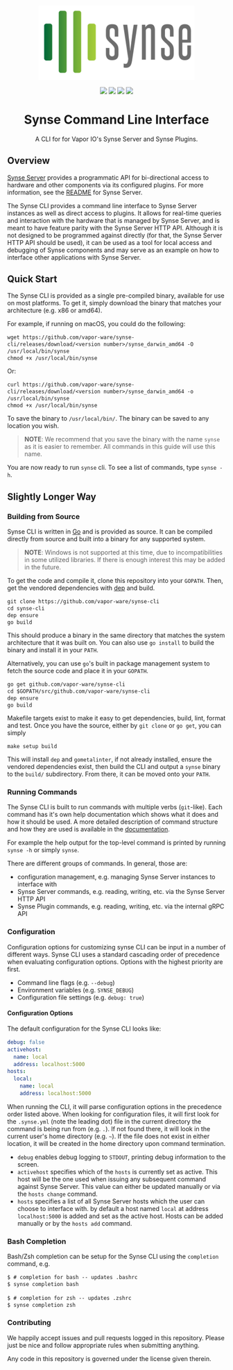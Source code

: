<p align="center"><img src="assets/logo.png" width="360"></p>
<p align="center">
    <a href="https://circleci.com/gh/vapor-ware/synse-cli"><img src="https://circleci.com/gh/vapor-ware/synse-cli.svg?style=shield&circle-token=7e11598b349e1d280c7cd78517ababef0f837bc3"></a>
    <a href="http://godoc.org/github.com/vapor-ware/synse-cli"><img src="https://godoc.org/github.com/vapor-ware/synse-cli?status.svg"></a>
    <a href="https://goreportcard.com/report/github.com/vapor-ware/synse-cli"><img src="https://goreportcard.com/badge/github.com/vapor-ware/synse-cli"></a>
    <a href="https://codecov.io/gh/vapor-ware/synse-cli"><img src="https://codecov.io/gh/vapor-ware/synse-cli/branch/master/graph/badge.svg" /></a>

<h1 align="center">Synse Command Line Interface</h1>
</p>

<p align="center">A CLI for for Vapor IO's Synse Server and Synse Plugins.</p>

## Overview

[Synse Server](https://github.com/vapor-ware/synse-server) provides a programmatic API for bi-directional access to hardware
and other components via its configured plugins. For more information, see the [README](https://github.com/vapor-ware/synse-server/blob/master/README.md)
for Synse Server.

The Synse CLI provides a command line interface to Synse Server instances as well as direct access to plugins.
It allows for real-time queries and interaction with the hardware that is managed by Synse Server, and is meant
to have feature parity with the Synse Server HTTP API. Although it is not designed to be programmed against
directly (for that, the Synse Server HTTP API should be used), it can be used as a tool for local access and
debugging of Synse components and may serve as an example on how to interface other applications with Synse Server.


## Quick Start

The Synse CLI is provided as a single pre-compiled binary, available for use on most platforms. To get it, simply
download the binary that matches your architecture (e.g. x86 or amd64).

For example, if running on macOS, you could do the following:

```shell
wget https://github.com/vapor-ware/synse-cli/releases/download/<version number>/synse_darwin_amd64 -O /usr/local/bin/synse
chmod +x /usr/local/bin/synse
```

Or:

```shell
curl https://github.com/vapor-ware/synse-cli/releases/download/<version number>/synse_darwin_amd64 -o /usr/local/bin/synse
chmod +x /usr/local/bin/synse
```

To save the binary to `/usr/local/bin/`. The binary can be saved to any location you wish.

> **NOTE**: We recommend that you save the binary with the name `synse` as it is easier to remember. All commands
in this guide will use this name.

You are now ready to run `synse` cli. To see a list of commands, type `synse -h`.

## Slightly Longer Way

### Building from Source

Synse CLI is written in [Go](https://golang.org) and is provided as source. It can be compiled directly from source
and built into a binary for any supported system.

> **NOTE**: Windows is not supported at this time, due to incompatibilities in some utilized libraries. If there is
enough interest this may be added in the future.

To get the code and compile it, clone this repository into your `GOPATH`. Then, get the vendored dependencies
with [dep](https://github.com/golang/dep) and build.

```shell
git clone https://github.com/vapor-ware/synse-cli
cd synse-cli
dep ensure
go build
```

This should produce a binary in the same directory that matches the system architecture that it was built on.
You can also use `go install` to build the binary and install it in your `PATH`.

Alternatively, you can use `go`'s built in package management system to fetch the source code and place it
in your `GOPATH`.

```shell
go get github.com/vapor-ware/synse-cli
cd $GOPATH/src/github.com/vapor-ware/synse-cli
dep ensure
go build
```

Makefile targets exist to make it easy to get dependencies, build, lint, format and test. Once you have the
source, either by `git clone` or `go get`, you can simply

```shell
make setup build
```

This will install `dep` and `gometalinter`, if not already installed, ensure the vendored dependencies
exist, then build the CLI and output a `synse` binary to the `build/` subdirectory. From there, it can
be moved onto your `PATH`.

### Running Commands

The Synse CLI is built to run commands with multiple verbs (`git`-like). Each command has it's own help
documentation which shows what it does and how it should be used. A more detailed description of command structure
and how they are used is available in the [documentation](http://godoc.org/github.com/vapor-ware/synse-cli).

For example the help output for the top-level command is printed by running `synse -h` or simply `synse`.

There are different groups of commands. In general, those are:
- configuration management, e.g. managing Synse Server instances to interface with
- Synse Server commands, e.g. reading, writing, etc. via the Synse Server HTTP API
- Synse Plugin commands, e.g. reading, writing, etc. via the internal gRPC API

### Configuration

Configuration options for customizing synse CLI can be input in a number of different ways. Synse CLI uses a
standard cascading order of precedence when evaluating configuration options. Options with the highest
priority are first.

- Command line flags (e.g. `--debug`)
- Environment variables (e.g. `SYNSE_DEBUG`)
- Configuration file settings (e.g. `debug: true`)

#### Configuration Options

The default configuration for the Synse CLI looks like:

```yaml
debug: false
activehost:
  name: local
  address: localhost:5000
hosts:
  local:
    name: local
    address: localhost:5000
```

When running the CLI, it will parse configuration options in the precedence order listed above. When
looking for configuration files, it will first look for the `.synse.yml` (note the leading dot) file
in the current directory the command is being run from (e.g. `.`). If not found there, it will look
in the current user's home directory (e.g. `~`). If the file does not exist in either location, it will
be created in the home directory upon command termination.

- `debug` enables debug logging to `STDOUT`, printing debug information to the screen.
- `activehost` specifies which of the `hosts` is currently set as active. This host will be the one
   used when issuing any subsequent command against Synse Server. This value can either be updated
   manually or via the `hosts change` command.
- `hosts` specifies a list of all Synse Server hosts which the user can choose to interface with.
  by default a host named `local` at address `localhost:5000` is added and set as the active host.
  Hosts can be added manually or by the `hosts add` command.

### Bash Completion

Bash/Zsh completion can be setup for the Synse CLI using the `completion` command, e.g.
```console
$ # completion for bash -- updates .bashrc
$ synse completion bash

$ # completion for zsh -- updates .zshrc
$ synse completion zsh
```

### Contributing

We happily accept issues and pull requests logged in this repository. Please just be nice and follow
appropriate rules when submitting anything.

Any code in this repository is governed under the license given therein.
